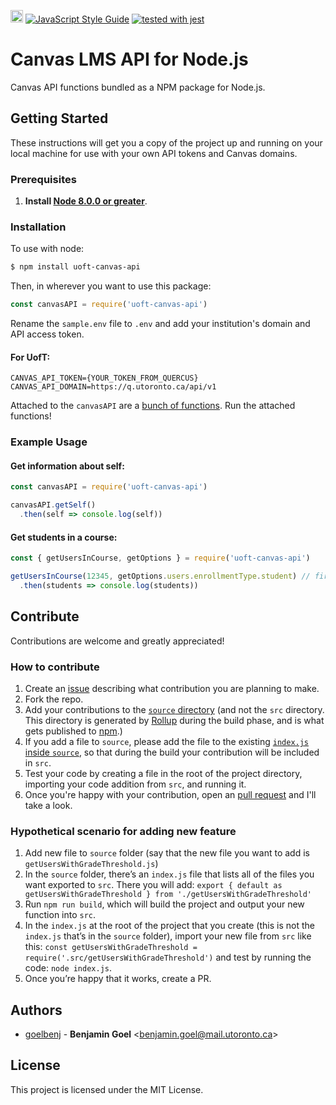 <a href="https://badge.fury.io/js/uoft-canvas-api"><img src="https://badge.fury.io/js/uoft-canvas-api.svg" alt="npm version" height="20"></a>
[![JavaScript Style Guide](https://img.shields.io/badge/code_style-standard-brightgreen.svg)](https://standardjs.com)
[![tested with jest](https://img.shields.io/badge/tested_with-jest-99424f.svg)](https://github.com/facebook/jest)

# Canvas LMS API for Node.js
Canvas API functions bundled as a NPM package for Node.js.

## Getting Started
These instructions will get you a copy of the project up and running on your local machine for use with your own API tokens and Canvas domains.

### Prerequisites

1. **Install [Node 8.0.0 or greater](https://nodejs.org)**.

### Installation

To use with node:
```bash
$ npm install uoft-canvas-api
```
Then, in wherever you want to use this package:
```js
const canvasAPI = require('uoft-canvas-api')
```

Rename the `sample.env` file to `.env` and add your institution's domain and API access token.
#### For UofT: 
```
CANVAS_API_TOKEN={YOUR_TOKEN_FROM_QUERCUS}
CANVAS_API_DOMAIN=https://q.utoronto.ca/api/v1
```

Attached to the `canvasAPI` are a [bunch of functions](https://github.com/goelbenj/uoft-canvas-api/tree/master/src).
Run the attached functions!

### Example Usage

#### Get information about self:
```js
const canvasAPI = require('uoft-canvas-api')

canvasAPI.getSelf()
  .then(self => console.log(self))
```

#### Get students in a course:
```js
const { getUsersInCourse, getOptions } = require('uoft-canvas-api')

getUsersInCourse(12345, getOptions.users.enrollmentType.student) // first argument is Canvas course ID
  .then(students => console.log(students))
```

## Contribute
Contributions are welcome and greatly appreciated!

### How to contribute
1. Create an [issue](https://github.com/goelbenj/uoft-canvas-api/issues) describing what contribution you are planning to make.
1. Fork the repo.
1. Add your contributions to the [`source` directory](https://github.com/goelbenj/uoft-canvas-api/tree/master/source) (and not the `src` directory. This directory is generated by [Rollup](https://rollupjs.org/guide/en/) during the build phase, and is what gets published to [npm](https://www.npmjs.com/package/uoft-canvas-api).)
1. If you add a file to `source`, please add the file to the existing [`index.js` inside `source`](https://github.com/goelbenj/uoft-canvas-api/blob/master/source/index.js), so that during the build your contribution will be included in `src`.
1. Test your code by creating a file in the root of the project directory, importing your code addition from `src`, and running it.
1. Once you're happy with your contribution, open an [pull request](https://github.com/goelbenj/uoft-canvas-api/pulls) and I'll take a look.

### Hypothetical scenario for adding new feature
1.	Add new file to `source` folder (say that the new file you want to add is `getUsersWithGradeThreshold.js`)
2.	 In the `source` folder, there’s an `index.js` file that lists all of the files you want exported to `src`. There you will add: `export { default as getUsersWithGradeThreshold } from './getUsersWithGradeThreshold'`
3.	Run `npm run build`, which will build the project and output your new function into `src`. 
4.	In the `index.js` at the root of the project that you create (this is not the `index.js` that’s in the `source` folder), import your new file from `src` like this: `const getUsersWithGradeThreshold = require('.src/getUsersWithGradeThreshold')` and test by running the code: `node index.js`.
5.	Once you’re happy that it works, create a PR.

## Authors

* [goelbenj](https://github.com/goelbenj) -
**Benjamin Goel** &lt;benjamin.goel@mail.utoronto.ca&gt;

## License

This project is licensed under the MIT License.
